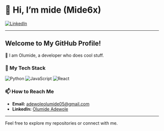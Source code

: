 # 👋 Hi, I’m mide (Mide6x)

[![LinkedIn](https://img.shields.io/badge/LinkedIn-Connect-blue)](https://www.linkedin.com/in/olumide-a-a06485220/)

---

## Welcome to My GitHub Profile!

🌟 I am Olumide, a developer who does cool stuff.

### 🚀 My Tech Stack

![Python](https://img.shields.io/badge/-Python-3776AB?style=for-the-badge&logo=python&logoColor=white)
![JavaScript](https://img.shields.io/badge/-JavaScript-F7DF1E?style=for-the-badge&logo=javascript&logoColor=black)
![React](https://img.shields.io/badge/-React-61DAFB?style=for-the-badge&logo=react&logoColor=black)

### 📫 How to Reach Me

- **Email:** [adewoleolumide05@gmail.com](mailto:adewoleolumide05@gmail.com)
- **LinkedIn:** [Olumide Adewole](https://www.linkedin.com/in/olumide-adewole/)

---

Feel free to explore my repositories or connect with me.

